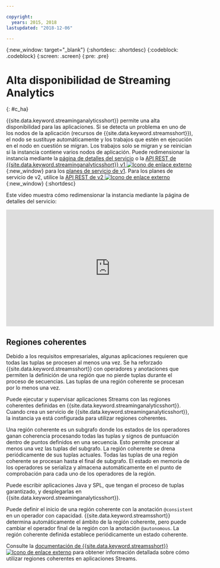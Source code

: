 ```yaml
---

copyright:
  years: 2015, 2018
lastupdated: "2018-12-06"

---
```


<!-- Attribute definitions -->
{:new_window: target="_blank"}
{:shortdesc: .shortdesc}
{:codeblock: .codeblock}
{:screen: .screen}
{:pre: .pre}

# Alta disponibilidad de Streaming Analytics
{: #c_ha}

{{site.data.keyword.streaminganalyticsshort}} permite una alta disponibilidad para las aplicaciones. Si se detecta un problema en uno de los nodos de la aplicación (recursos de {{site.data.keyword.streamsshort}}), el nodo se sustituye automáticamente y los trabajos que estén en ejecución en el nodo en cuestión se migran. Los trabajos solo se migran y se reinician si la instancia contiene varios nodos de aplicación. Puede redimensionar la instancia mediante la [página de detalles del servicio](/docs/services/StreamingAnalytics/r_service_dashboard.html) o la [API REST de {{site.data.keyword.streaminganalyticsshort}} v1 ![Icono de enlace externo](../../icons/launch-glyph.svg "Icono de enlace externo")](https://{DomainName}/apidocs/streaming-analytics-v1){:new_window} para los [planes de servicio de v1](/docs/services/StreamingAnalytics/service_plans.html). Para los planes de servicio de v2, utilice la [API REST de v2 ![Icono de enlace externo](../../icons/launch-glyph.svg "Icono de enlace externo")](https://{DomainName}/apidocs/streaming-analytics-v2){:new_window}
{:shortdesc}

Este vídeo muestra cómo redimensionar la instancia mediante la página de detalles del servicio:

<iframe width="560" height="315" title="Redimensionar instancia" src="https://www.youtube.com/embed/zbZ9am9UhPw?rel=0" frameborder="0" allowfullscreen>Redimensionar instancia</iframe>

## Regiones coherentes
Debido a los requisitos empresariales, algunas aplicaciones requieren que todas las tuplas se procesen al menos una vez. Se ha reforzado {{site.data.keyword.streamsshort}} con operadores y anotaciones que permiten la definición de una región que no pierde tuplas durante el proceso de secuencias. Las tuplas de una región coherente se procesan por lo menos una vez.

Puede ejecutar y supervisar aplicaciones Streams con las regiones coherentes definidas en {{site.data.keyword.streaminganalyticsshort}}. Cuando crea un servicio de {{site.data.keyword.streaminganalyticsshort}}, la instancia ya está configurada para utilizar regiones coherentes.

Una región coherente es un subgrafo donde los estados de los operadores ganan coherencia procesando todas las tuplas y signos de puntuación dentro de puntos definidos en una secuencia. Esto permite procesar al menos una vez las tuplas del subgrafo. La región coherente se drena periódicamente de sus tuplas actuales. Todas las tuplas de una región coherente se procesan hasta el final de subgrafo. El estado en memoria de los operadores se serializa y almacena automáticamente en el punto de comprobación para cada uno de los operadores de la región.

Puede escribir aplicaciones Java y SPL, que tengan el proceso de tuplas garantizado, y desplegarlas en {{site.data.keyword.streaminganalyticsshort}}.

Puede definir el inicio de una región coherente con la anotación `@consistent` en un operador con capacidad. {{site.data.keyword.streamsshort}} determina automáticamente el ámbito de la región coherente, pero puede cambiar el operador final de la región con la anotación `@autonomous`. La región coherente definida establece periódicamente un estado coherente.

Consulte la [documentación de {{site.data.keyword.streamsshort}} ![Icono de enlace externo](../../icons/launch-glyph.svg "Icono de enlace externo")](https://www.ibm.com/support/knowledgecenter/SSCRJU_4.3.0/com.ibm.streams.dev.doc/doc/consistentregions.html) para obtener información detallada sobre cómo utilizar regiones coherentes en aplicaciones Streams.

